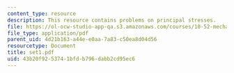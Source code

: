 ```yaml
---
content_type: resource
description: This resource contains problems on principal stresses.
file: https://ol-ocw-studio-app-qa.s3.amazonaws.com/courses/10-52-mechanics-of-fluids-spring-2006/43b20f9253741bfdb796dabb2cd95ec6_set1.pdf
file_type: application/pdf
parent_uid: 4d21b163-a44e-e0aa-7a83-c50ea8d04d56
resourcetype: Document
title: set1.pdf
uid: 43b20f92-5374-1bfd-b796-dabb2cd95ec6
---
```


